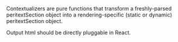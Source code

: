 Contextualizers are pure functions that transform a freshly-parsed peritextSection object into a rendering-specific (static or dynamic) peritextSection object.

Output html should be directly pluggable in React.
